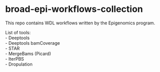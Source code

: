 # broad-epi-workflows-collection
This repo contains WDL workflows written by the Epigenomics program.

List of tools: <br>
	- Deeptools <br>
	- Deeptools bamCoverage <br>
	- STAR <br>
	- MergeBams (Picard) <br>
	- IterPBS <br>
 	- Dropulation

